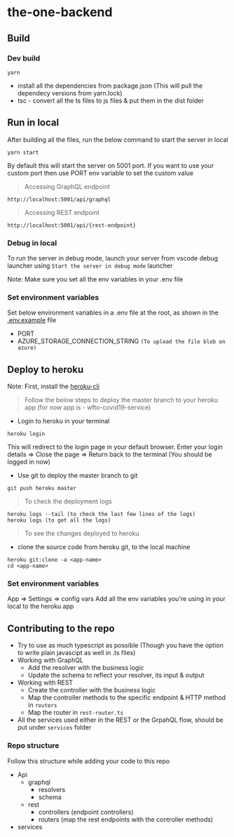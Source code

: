 # the-one-backend

## Build
### Dev build
```
yarn
```
- install all the dependencies from package.json (This will pull the dependecy versions from yarn.lock)
- tsc - convert all the ts files to js files & put them in the dist folder

## Run in local
After building all the files, run the below command to start the server in local
```
yarn start
```
By default this will start the server on 5001 port. If you want to use your custom port then use PORT env variable to set the custom value

> Accessing GraphQL endpoint
```
http://localhost:5001/api/graphql
```

> Accessing REST endpoint
```
http://localhost:5001/api/{rest-endpoint}
```

### Debug in local
To run the server in debug mode, launch your server from vscode debug launcher using `Start the server in debug mode` launcher

Note: Make sure you set all the env variables in your .env file

### Set environment variables
Set below environment variables in a .env file at the root, as shown in the [.env.example](.env.example) file
- PORT
- AZURE_STORAGE_CONNECTION_STRING `(To upload the file blob on azure)`


## Deploy to heroku
Note: First, install the [heroku-cli](https://devcenter.heroku.com/articles/heroku-cli)

>Follow the below steps to deploy the master branch to your heroku app (for now app is - wfto-covid19-service)
- Login to heroku in your terminal
```
heroku login
```
This will redirect to the login page in your default browser. Enter your login details => Close the page => Return back to the terminal (You should be logged in now)
- Use git to deploy the master branch to git
```
git push heroku master
```
> To check the deployment logs
```
heroku logs --tail (to check the last few lines of the logs)
heroku logs (to get all the logs)
```

> To see the changes deployed to heroku
- clone the source code from heroku git, to the local machine
```
heroku git:clone -a <app-name>
cd <app-name>
```

### Set environment variables 
App => Settings => config vars
Add all the env variables you're using in your local to the heroku app


## Contributing to the repo
- Try to use as much typescript as possible (Though you have the option to write plain javascipt as well in .ts files)
- Working with GraphQL
  - Add the resolver with the business logic
  - Update the schema to reflect your resolver, its input & output
- Working with REST
  - Create the controller with the business logic
  - Map the controller methods to the specific endpoint & HTTP method in `routers`
  - Map the router in `rest-router.ts`
- All the services used either in the REST or the GrpahQL flow, should be put under `services` folder

### Repo structure
Follow this structure while adding your code to this repo
- Api
  - graphql
    - resolvers
    - schema
  - rest
    - controllers (endpoint controllers)
    - routers (map the rest endpoints with the controller methods)
- services